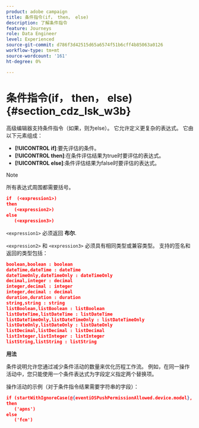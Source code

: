 ```yaml
---
product: adobe campaign
title: 条件指令(if， then， else)
description: 了解条件指令
feature: Journeys
role: Data Engineer
level: Experienced
source-git-commit: d786f3d42515d65a6574f51b6cff4b85063a0126
workflow-type: tm+mt
source-wordcount: '161'
ht-degree: 0%

---
```


# 条件指令(if， then， else) {#section_cdz_lsk_w3b}

高级编辑器支持条件指令（如果，则为else）。 它允许定义更复杂的表达式。 它由以下元素组成：

* **[!UICONTROL if]**:要先评估的条件。
* **[!UICONTROL then]**:在条件评估结果为true时要评估的表达式。
* **[!UICONTROL else]**:条件评估结果为false时要评估的表达式。

>[!NOTE]
>
>所有表达式周围都需要括号。

```json
if  (<expression1>)
then
   (<expression2>)
else
   (<expression3>)
```

`<expression1>` 必须返回 **布尔**.

`<expression2>` 和 `<expression3>` 必须具有相同类型或兼容类型。 支持的签名和返回的类型包括：

```json
boolean,boolean : boolean
dateTime,dateTime : dateTime
dateTimeOnly,dateTimeOnly : dateTimeOnly
decimal,integer : decimal
integer,decimal : integer
integer,decimal : decimal
duration,duration : duration
string,string : string
listBoolean,listBoolean : listBoolean
listDateTime,listDateTime : listDateTime
listDateTimeOnly,listDateTimeOnly : listDateTimeOnly
listDateOnly,listDateOnly : listDateOnly
listDecimal,listDecimal : listDecimal
listInteger,listInteger : listInteger
listString,listString : listString
```

**用法**

条件说明允许您通过减少条件活动的数量来优化历程工作流。 例如，在同一操作活动中，您只能使用一个条件表达式为字段定义指定两个替换项。

操作活动的示例（对于条件指令结果需要字符串的字段）：

```json
if (startWithIgnoreCase(@{eventiOSPushPermissionAllowed.device.model}, 'iPad') or startWithIgnoreCase(@{eventiOSPushPermissionAllowed.device.model}, 'iOS'))
then
   ('apns')
else
   ('fcm')
```

